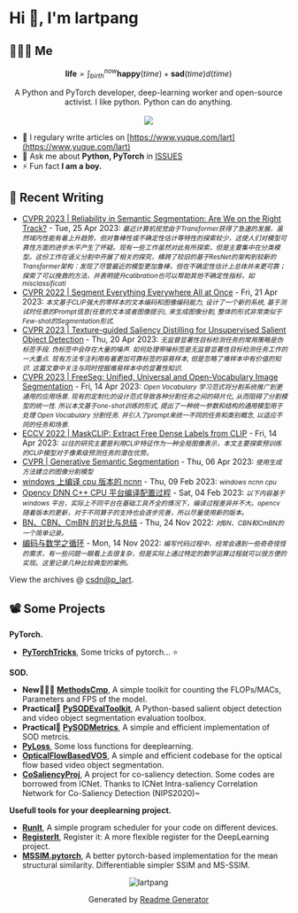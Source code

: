 # Hi 👋, I'm lartpang

## 🧑‍🤝‍🧑 Me

$$
\textbf{life} = \int_{birth}^{now} \mathbf{happy}(time) + \mathbf{sad}(time) d(time)
$$

<p align="center">
  A Python and PyTorch developer, deep-learning worker and open-source activist. I like python. Python can do anything.<br /><br />
  
  <a href="https://skillicons.dev">
    <img src="https://skillicons.dev/icons?i=py,pytorch,cpp,git,docker,github,githubactions,linux,md,latex,matlab,vscode,regex" />
  </a>
</p>

- 📝 I regulary write articles on [https://www.yuque.com/lart](https://www.yuque.com/lart)
- 💬 Ask me about **Python, PyTorch** in [ISSUES](https://github.com/lartpang/lartpang/issues)
- ⚡ Fun fact **I am a boy.**

## 📝 Recent Writing

<!-- writing starts -->
* [CVPR 2023 | Reliability in Semantic Segmentation: Are We on the Right Track?](https://blog.csdn.net/P_LarT/article/details/130368801) - Tue, 25 Apr 2023: <small>*最近计算机视觉由于Transformer获得了急速的发展，虽然域内性能有着上升趋势，但对鲁棒性或不确定性估计等特性的探索较少，这使人们对模型可靠性方面的进步水平产生了怀疑。现有一些工作虽然对此有所探索，但是主要集中在分类模型。这份工作在语义分割中开展了相关的探究，横跨了较旧的基于ResNet的架构到较新的Transformer架构：发现了尽管最近的模型更加鲁棒，但在不确定性估计上总体并未更可靠；探索了可以挽救的方法，并表明提升calibration也可以帮助其他不确定性指标，如misclassificati*</small>
* [CVPR 2022 | Segment Everything Everywhere All at Once](https://blog.csdn.net/P_LarT/article/details/130298712) - Fri, 21 Apr 2023: <small>*本文基于CLIP强大的零样本的文本编码和图像编码能力, 设计了一个新的系统, 基于测试时任意的Prompt信息(任意的文本或者图像提示), 来生成图像分割, 整体的形式非常类似于Few-shot的Segmentation形式.*</small>
* [CVPR 2023 | Texture-guided Saliency Distilling for Unsupervised Salient Object Detection](https://blog.csdn.net/P_LarT/article/details/130269082) - Thu, 20 Apr 2023: <small>*无监督显著性目标检测任务的常用策略是伪标签手段. 伪标签中会存在大量的噪声. 如何处理带噪标签是无监督显著性目标检测任务工作的一大重点. 现有方法专注利用有着更加可靠标签的容易样本, 但是忽略了难样本中有价值的知识. 这篇文章中关注与同时挖掘难易样本中的显著性知识.*</small>
* [CVPR 2023 | FreeSeg: Unified, Universal and Open-Vocabulary Image Segmentation](https://blog.csdn.net/P_LarT/article/details/130158346) - Fri, 14 Apr 2023: <small>*Open Vocabulary 学习范式将分割系统推广到更通用的应用场景. 现有的定制化的设计范式导致各种分割任务之间的碎片化, 从而阻碍了分割模型的统一性.
所以本文基于one-shot训练的形式, 提出了一种统一参数和结构的通用模型用于处理 Open Vocabulary 分割任务.
并引入了prompt来统一不同的任务和类别概念, 以适应不同的任务和场景.*</small>
* [ECCV 2022 | MaskCLIP: Extract Free Dense Labels from CLIP](https://blog.csdn.net/P_LarT/article/details/130157634) - Fri, 14 Apr 2023: <small>*以往的研究主要是利用CLIP特征作为一种全局图像表示，本文主要探索预训练的CLIP模型对于像素级预测任务的潜在优势。*</small>
* [CVPR | Generative Semantic Segmentation](https://blog.csdn.net/P_LarT/article/details/129988887) - Thu, 06 Apr 2023: <small>*使用生成方法建立的图像分割模型*</small>
* [windows 上编译 cpu 版本的 ncnn](https://blog.csdn.net/P_LarT/article/details/128956760) - Thu, 09 Feb 2023: <small>*windows ncnn cpu*</small>
* [Opencv DNN C++ CPU 平台编译配置过程](https://blog.csdn.net/P_LarT/article/details/128882415) - Sat, 04 Feb 2023: <small>*以下内容基于 windows 平台，实际上不同平台在基础工具齐全的情况下，编译过程差异并不大。opencv 随着版本的更新，对于不同算子的支持也会逐步完善，所以尽量使用新的版本。*</small>
* [BN、CBN、CmBN 的对比与总结](https://blog.csdn.net/P_LarT/article/details/128026229) - Thu, 24 Nov 2022: <small>*对BN、CBN和CmBN的一个简单记录。*</small>
* [编码与数学之循环](https://blog.csdn.net/P_LarT/article/details/127842494) - Mon, 14 Nov 2022: <small>*编写代码过程中，经常会遇到一些奇奇怪怪的需求，有一些问题一眼看上去很复杂，但是实际上通过特定的数学运算过程就可以很方便的实现。这里记录几种比较典型的案例。*</small>
<!-- writing ends -->

View the archives @ [csdn@p_lart](https://blog.csdn.net/p_lart).

## 📽️ Some Projects

**PyTorch.**
* [**PyTorchTricks**](https://github.com/lartpang/PyTorchTricks), Some tricks of pytorch… :star:

**SOD.**
* **New:rocket::rocket::rocket:** [**MethodsCmp**](https://github.com/lartpang/MethodsCmp), A simple toolkit for counting the FLOPs/MACs, Parameters and FPS of the model.
* **Practical:wrench:** [**PySODEvalToolkit**](https://github.com/lartpang/PySODEvalToolkit), A Python-based salient object detection and video object segmentation evaluation toolbox.
* **Practical:wrench:** [**PySODMetrics**](https://github.com/lartpang/PySODMetrics), A simple and efficient implementation of SOD metrcis.
* [**PyLoss**](https://github.com/lartpang/PyLoss), Some loss functions for deeplearning.
* [**OpticalFlowBasedVOS**](https://github.com/lartpang/OpticalFlowBasedVOS), A simple and efficient codebase for the optical flow based video object segmentation.
* [**CoSaliencyProj**](https://github.com/lartpang/CoSaliencyProj), A project for co-saliency detection. Some codes are borrowed from ICNet. Thanks to ICNet Intra-saliency Correlation Network for Co-Saliency Detection (NIPS2020)~

**Usefull tools for your deeplearning project.**
* [**RunIt**](https://github.com/lartpang/RunIt), A simple program scheduler for your code on different devices.
* [**RegisterIt**](https://github.com/lartpang/RegisterIt), Register it: A more flexible register for the DeepLearning project.
* [**MSSIM.pytorch**](https://github.com/lartpang/MSSIM.pytorch), A better pytorch-based implementation for the mean structural similarity. Differentiable simpler SSIM and MS-SSIM.

<p align="center"><img src="https://komarev.com/ghpvc/?username=lartpang" alt="lartpang" /></p>
<p align="center">Generated by <a href="https://rahuldkjain.github.io/gh-profile-readme-generator/" alt="generator">Readme Generator</a></p>
